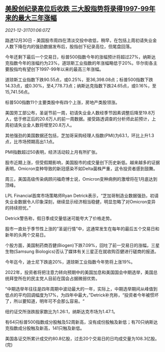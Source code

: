 <!--1640914263000-->
[美股创纪录高位后收跌 三大股指势将录得1997-99年来的最大三年涨幅](https://cn.reuters.com/article/usa-stocks-1230-thur-idCNKBS2JA017)
------

<div><i>2021-12-31T01:06:07Z</i></div><p>路透12月30日 - 美国股市周四在清淡交投中收低，稍早，在包括上周初请失业金人数下降在内的强劲数据发布后，股指创下纪录高位，但尾盘回落。</p><p>今年还剩下最后一个交易日，标普500指数今年的涨幅预计将超过27%，纳斯达克指数今年的涨幅约为23%，道琼斯工业指数的年涨幅略低于20%。华尔街各主要股指均有望创下1997-99年以来的最高三年涨幅。</p><p>道琼斯工业指数下跌90.55点，或0.25%，至36,398.08点；标普500指数下跌14.33点，或0.30%，至4,778.73点；纳斯达克指数下跌24.65点，或0.16%，至15,741.56点。</p><p>标普500指数11个主要类股中有四个上涨，房地产类股领涨。</p><p>美国劳工部公布，圣诞节前一周，初请失业金人数经季节因素调整后降至19.8万人，低于修正后的20.6万人的前一周数据。接受路透调查的分析师此前预计，上周初请失业金人数将增至20.8万人。</p><p>其他强劲的美国数据还包括，芝加哥采购经理人指数(PMI)为63.1，环比上升1.3点，比市场预期高出1.1点。</p><p>PMI指数超过50表明，经济活动较上月有所扩张。</p><p>股市近期上涨，但受假期影响，美国股市的成交量创下历史新低。越来越多的证据表明，Omicron变种导致的新冠感染不如Delta菌株严重，这令投资者感到鼓舞。</p><p>周三，美国高级传染病顾问福奇博士说，Omicron变种病例的激增将在1月底达到顶峰。</p><p>LPL Financial首席市场策略师Ryan Detrick表示，“芝加哥制造业数据强劲，初请失业金数据令人印象深刻，继续显示经济相当稳健，明显忽略了对Omicron变异的持续担忧。”</p><p>Detrick警告称，假日季成交量低迷可能夸大了价格走势。</p><p>股市一直处于季节性上涨的“圣诞行情”中，这通常发生在每年的最后五个交易日和新年的头两个交易日。</p><p>个股方面，美国制药商百健(Biogen)下跌7.09%，回吐了前一交易日的涨幅，三星生物(Samsung Biologics)否认了媒体有关三星正在就收购百健进行磋商的报道。</p><p>今年迄今，迪士尼下跌逾20%，道琼斯工业指数今年势将上涨19%。</p><p>2022年，投资者将把注意力转向预期中的美国加息和美国国会中期选举，美国总统拜登所在的民主党人目前在国会占据微弱优势。</p><p>“中期选举年往往是四年周期中波动最大的一年，实际上，中期选举期间从峰值到低点的平均回调幅度为17%，为四年中最大，”Detrick补充称，“投资者今年被惯坏了，所以要知道，明年可不会那么容易。“</p><p>纽约证交所涨跌股家数比为1.26:1，纳斯达克市场为1.47:1。</p><p>有64只标普500指数成分股触及52周新高，没有成份股触及新低；有70只纳斯达克指数成分股触及新高，141只触及新低。</p><p>美国各证交所累计成交约80.8亿股，过去20个交易日的日均成交量为108.3亿股。(完)</p>
